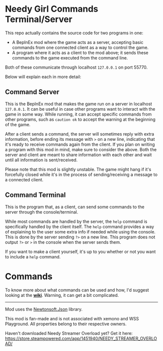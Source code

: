 # Needy Girl Commands Terminal/Server

This repo actually contains the source code for two programs in one:

- A BepInEx mod where the game acts as a server, accepting basic commands from one connected client as a way to control the game.
- A program where it acts as a client to the mod above; it sends these commands to the game executed from the command line.

Both of these communicate through localhost `127.0.0.1` on port 55770.

Below will explain each in more detail:

## Command Server

This is the BepInEx mod that makes the game run on a server in localhost `127.0.0.1`.
It can be useful in case other programs want to interact with the game in some way.
While running, it can accept specific commands from other programs, such as `caution ok` to accept the warning at the beginning of the game.

After a client sends a command, the server will sometimes reply with extra information, before ending its message with `>` on a new line, indicating that it's ready to receive commands again from the client.
If you plan on writing a program with this mod in mind, make sure to consider the above. Both the server and client are meant to share information with each other and wait until all information is sent/received.

Please note that this mod is slightly unstable. The game might hang if it's forcefully closed while it's in the process of sending/receiving a message to a connected client.

## Command Terminal

This is the program that, as a client, can send some commands to the server through the console/terminal.

While most commands are handled by the server, the `help` command is specifically handled by the client itself. 
The `help` command provides a way of explaining to the user some extra info if needed while using the console.
This is done by the server sending `?>` on a new line. This program does not output `?>` or `>` in the console when the server sends them.

If you want to make a client yourself, it's up to you whether or not you want to include a `help` command.

# Commands

To know more about what commands can be used and how, I'd suggest looking at the **[wiki](https://github.com/amazeedaizee/NeedyGirlCMDTerminal/wiki)**. Warning, it can get a bit complicated.

------

Mod uses the [Newtonsoft.Json](https://github.com/JamesNK/Newtonsoft.Json) library.


This mod is fan-made and is not associated with xemono and WSS Playground. All properties belong to their respective owners.

Haven't downloaded Needy Streamer Overload yet? Get it here: https://store.steampowered.com/app/1451940/NEEDY_STREAMER_OVERLOAD/
